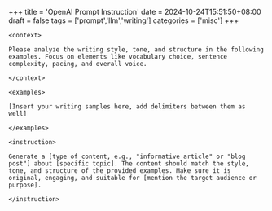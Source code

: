 +++
title = 'OpenAI Prompt Instruction'
date = 2024-10-24T15:51:50+08:00
draft = false
tags = ['prompt','llm','writing']
categories = ['misc']
+++

```text
<context>

Please analyze the writing style, tone, and structure in the following examples. Focus on elements like vocabulary choice, sentence complexity, pacing, and overall voice.

</context>

<examples>

[Insert your writing samples here, add delimiters between them as well]

</examples>

<instruction>

Generate a [type of content, e.g., "informative article" or "blog post"] about [specific topic]. The content should match the style, tone, and structure of the provided examples. Make sure it is original, engaging, and suitable for [mention the target audience or purpose].

</instruction>

```
